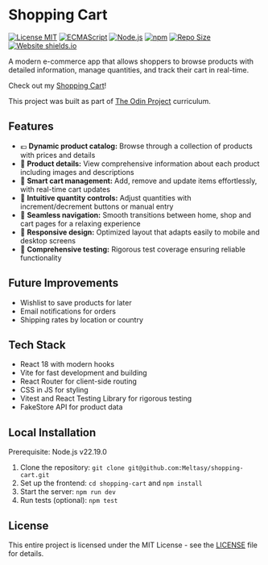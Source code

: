 # Shopping Cart

[![License MIT](https://img.shields.io/github/license/Meltasy/shopping-cart)](https://opensource.org/license/mit)
[![ECMAScript](https://img.shields.io/badge/ECMAScript-2025-blue.svg)](https://ecma-international.org/publications-and-standards/standards/ecma-262/)
[![Node.js](https://img.shields.io/badge/Node.js-v22.12.0-brightgreen.svg)](https://nodejs.org/)
[![npm](https://img.shields.io/badge/npm-v11.3.0-red.svg)](https://www.npmjs.com/)
[![Repo Size](https://img.shields.io/github/repo-size/Meltasy/shopping-cart)](https://github.com/Meltasy/shopping-cart)
[![Website shields.io](https://img.shields.io/website-up-down-green-red/http/shields.io.svg)](https://meltasy-shopping-cart.netlify.app/)

A modern e-commerce app that allows shoppers to browse products with detailed information, manage quantities, and track their cart in real-time.

Check out my [Shopping Cart](https://meltasy-shopping-cart.netlify.app/)!

This project was built as part of [The Odin Project](https://www.theodinproject.com/lessons/node-path-react-new-shopping-cart) curriculum.

## Features

* 💶 **Dynamic product catalog:** Browse through a collection of products with prices and details
* 🧸 **Product details:** View comprehensive information about each product including images and descriptions
* 🛒 **Smart cart management:** Add, remove and update items effortlessly, with real-time cart updates
* 🧮 **Intuitive quantity controls:** Adjust quantities with increment/decrement buttons or manual entry
* 🧭 **Seamless navigation:** Smooth transitions between home, shop and cart pages for a relaxing experience
* 📱 **Responsive design:** Optimized layout that adapts easily to mobile and desktop screens
* 🔬 **Comprehensive testing:** Rigorous test coverage ensuring reliable functionality

## Future Improvements

* Wishlist to save products for later
* Email notifications for orders
* Shipping rates by location or country

## Tech Stack

* React 18 with modern hooks
* Vite for fast development and building
* React Router for client-side routing
* CSS in JS for styling
* Vitest and React Testing Library for rigorous testing
* FakeStore API for product data

## Local Installation

Prerequisite: Node.js v22.19.0

1. Clone the repository: `git clone git@github.com:Meltasy/shopping-cart.git`
2. Set up the frontend: `cd shopping-cart` and `npm install`
3. Start the server: `npm run dev`
4. Run tests (optional): `npm test`

## License

This entire project is licensed under the MIT License - see the [LICENSE](LICENSE) file for details.